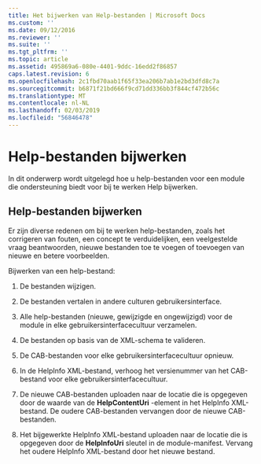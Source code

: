 ```yaml
---
title: Het bijwerken van Help-bestanden | Microsoft Docs
ms.custom: ''
ms.date: 09/12/2016
ms.reviewer: ''
ms.suite: ''
ms.tgt_pltfrm: ''
ms.topic: article
ms.assetid: 495869a6-080e-4401-9ddc-16edd2f86857
caps.latest.revision: 6
ms.openlocfilehash: 2c1fbd70aab1f65f33ea206b7ab1e2bd3dfd8c7a
ms.sourcegitcommit: b6871f21bd666f9cd71dd336bb3f844cf472b56c
ms.translationtype: MT
ms.contentlocale: nl-NL
ms.lasthandoff: 02/03/2019
ms.locfileid: "56846478"
---
```

# <a name="how-to-update-help-files"></a>Help-bestanden bijwerken

In dit onderwerp wordt uitgelegd hoe u help-bestanden voor een module die ondersteuning biedt voor bij te werken Help bijwerken.

## <a name="updating-help-files"></a>Help-bestanden bijwerken

Er zijn diverse redenen om bij te werken help-bestanden, zoals het corrigeren van fouten, een concept te verduidelijken, een veelgestelde vraag beantwoorden, nieuwe bestanden toe te voegen of toevoegen van nieuwe en betere voorbeelden.

Bijwerken van een help-bestand:

1. De bestanden wijzigen.

2. De bestanden vertalen in andere culturen gebruikersinterface.

3. Alle help-bestanden (nieuwe, gewijzigde en ongewijzigd) voor de module in elke gebruikersinterfacecultuur verzamelen.

4. De bestanden op basis van de XML-schema te valideren.

5. De CAB-bestanden voor elke gebruikersinterfacecultuur opnieuw.

6. In de HelpInfo XML-bestand, verhoog het versienummer van het CAB-bestand voor elke gebruikersinterfacecultuur.

7. De nieuwe CAB-bestanden uploaden naar de locatie die is opgegeven door de waarde van de **HelpContentUri** -element in het HelpInfo XML-bestand. De oudere CAB-bestanden vervangen door de nieuwe CAB-bestanden.

8. Het bijgewerkte HelpInfo XML-bestand uploaden naar de locatie die is opgegeven door de **HelpInfoUri** sleutel in de module-manifest. Vervang het oudere HelpInfo XML-bestand door het nieuwe bestand.